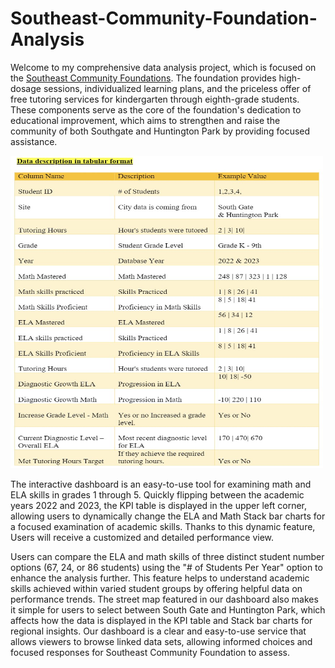 # Southeast-Community-Foundation-Analysis

Welcome to my comprehensive data analysis project, which is focused on the [Southeast Community Foundations](https://secfoundation.org). The foundation provides high-dosage sessions, individualized learning plans, and the priceless offer of free tutoring services for kindergarten through eighth-grade students. These components serve as the core of the foundation's dedication to educational improvement, which aims to strengthen and raise the community of both Southgate and Huntington Park by providing focused assistance. 


<img src="https://github.com/EddyBoror/Southeast-Community-Foundation-Analysis/blob/main/tabular.jpg" width="500" height="500" />



The interactive dashboard is an easy-to-use tool for examining math and ELA skills in grades 1 through 5. Quickly flipping between the academic years 2022 and 2023, the KPI table is displayed in the upper left corner, allowing users to dynamically change the ELA and Math Stack bar charts for a focused examination of academic skills. Thanks to this dynamic feature, Users will receive a customized and detailed performance view. 

Users can compare the ELA and math skills of three distinct student number options (67, 24, or 86 students) using the "# of Students Per Year" option to enhance the analysis further. This feature helps to understand academic skills achieved within varied student groups by offering helpful data on performance trends. The street map featured in our dashboard also makes it simple for users to select between South Gate and Huntington Park, which affects how the data is displayed in the KPI table and Stack bar charts for regional insights. Our dashboard is a clear and easy-to-use service that allows viewers to browse linked data sets, allowing informed choices and focused responses for Southeast Community Foundation to assess. 
